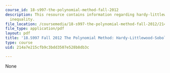 ```yaml
---
course_id: 18-s997-the-polynomial-method-fall-2012
description: This resource contains information regarding hardy-littlewood-sobolev
  inequality.
file_location: /coursemedia/18-s997-the-polynomial-method-fall-2012/214a7e215cfb9c3bdd3507e528b8db3c_MIT18_S997F12_lec30.pdf
file_type: application/pdf
layout: pdf
title: '18.S997 Fall 2012 The Polynomial Method: Hardy-Littlewood-Sobolev Inequality'
type: course
uid: 214a7e215cfb9c3bdd3507e528b8db3c

---
```

None